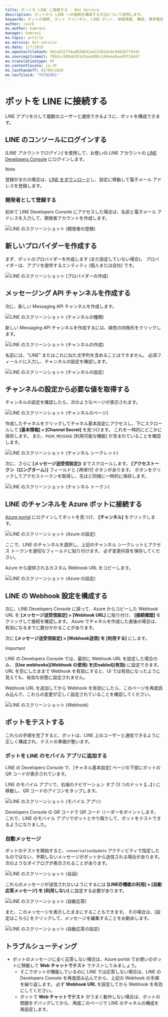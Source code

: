 ```yaml
---
title: ボットを LINE に接続する - Bot Service
description: ボットから LINE への接続を構成する方法について説明します。
keywords: ボットの接続, ボット チャンネル, LINE ボット, 資格情報, 構成, 携帯電話
author: ivorb
ms.author: kamrani
manager: kamrani
ms.topic: article
ms.service: bot-service
ms.date: 1/7/2019
ms.openlocfilehash: 092a8327f4a4828642a413201dc0c9483b779345
ms.sourcegitcommit: f8b5cc509a6351d3aae89bc146eaabead973de97
ms.translationtype: HT
ms.contentlocale: ja-JP
ms.lasthandoff: 01/09/2020
ms.locfileid: "75791951"
---
```

# <a name="connect-a-bot-to-line"></a>ボットを LINE に接続する

LINE アプリを介して複数のユーザーと通信できるように、ボットを構成できます。

## <a name="log-into-the-line-console"></a>LINE のコンソールにログインする

*[LINE アカウントでログイン]* を使用して、お使いの LINE アカウントの [LINE Developers Console](https://developers.line.biz/console/register/messaging-api/provider/) にログインします。 

> [!NOTE]
> 登録がまだの場合は、[LINE をダウンロード](https://line.me/)し、設定に移動して電子メール アドレスを登録します。

### <a name="register-as-a-developer"></a>開発者として登録する

初めて LINE Developers Console にアクセスした場合は、名前と電子メール アドレスを入力して、開発者アカウントを作成します。

![LINE のスクリーンショット (開発者の登録)](./media/channels/LINE-screenshot-1.png)

## <a name="create-a-new-provider"></a>新しいプロバイダーを作成する

まず、ボットのプロバイダーを作成します (まだ設定していない場合)。 プロバイダーは、アプリを提供するエンティティ (個人または会社) です。

![LINE のスクリーンショット (プロバイダーの作成)](./media/channels/LINE-screenshot-2.png)

## <a name="create-a-messaging-api-channel"></a>メッセージング API チャンネルを作成する

次に、新しい Messaging API チャンネルを作成します。 

![LINE のスクリーンショット (チャンネルの種類)](./media/channels/LINE-channel-type-selection.png)

新しい Messaging API チャンネルを作成するには、緑色の四角形をクリックします。

![LINE のスクリーンショット (チャンネルの作成)](./media/channels/LINE-create-channel.png)

名前には、"LINE" またはこれに似た文字列を含めることはできません。 必須フィールドに入力し、チャンネルの設定を確認します。

![LINE のスクリーンショット (チャンネルの設定)](./media/channels/LINE-screenshot-4.png)

## <a name="get-necessary-values-from-your-channel-settings"></a>チャンネルの設定から必要な値を取得する

チャンネルの設定を確認したら、次のようなページが表示されます。

![LINE のスクリーンショット (チャンネルのページ)](./media/channels/LINE-screenshot-5.png)

作成したチャネルをクリックしてチャネル基本設定にアクセスし、下にスクロールして **[基本情報] > [Channel Secret]** を見つけます。 これを一時的にどこかに保存します。 また、`PUSH_MESSAGE` [利用可能な機能]  が含まれていることを確認します。

![LINE のスクリーンショット (チャンネル シークレット)](./media/channels/LINE-screenshot-6.png)

次に、さらに **[メッセージ送受信設定])** までスクロールします。 **[アクセストークン（ロングターム）]** フィールドと *[再発行]* ボタンがあります。 ボタンをクリックしてアクセストークンを取得し、先ほど同様に一時的に保存します。

![LINE のスクリーンショット (チャンネル トークン)](./media/channels/LINE-screenshot-8.png)

## <a name="connect-your-line-channel-to-your-azure-bot"></a>LINE のチャンネルを Azure ボットに接続する

[Azure portal](https://portal.azure.com/) にログインしてボットを見つけ、 **[チャンネル]** をクリックします。 

![LINE のスクリーンショット (Azure の設定)](./media/channels/LINE-channel-setting-2.png)

ここで、LINE のチャンネルを選択し、上記のチャンネル シークレットとアクセス トークンを適切なフィールドに貼り付けます。 必ず変更内容を保存してください。

Azure から提供されるカスタム Webhook URL をコピーします。

![LINE のスクリーンショット (Azure の設定)](./media/channels/LINE-channel-setting-1.png)

## <a name="configure-line-webhook-settings"></a>LINE の Webhook 設定を構成する

次に、LINE Developers Console に戻って、Azure からコピーした Webhook URL を **[メッセージ送受信設定] > [Webhook URL]** に貼り付け、 **[接続確認]** をクリックして接続を確認します。 Azure でチャネルを作成した直後の場合は、有効になるまでに数分かかることがあります。

次に **[メッセージ送受信設定] > [Webhook送信] を [利用する]** にします。

> [!IMPORTANT]
> LINE の Developers Console では、最初に Webhook URL を設定した場合のみ、 **[Use webhooks]\(Webhook の使用\) を[Enabled]\(有効\)** に設定できます。 URL を空にしたままで Webhook を有効にすると、UI では有効になったように見えても、有効な状態に設定されません。

Webhook URL を追加してから Webhook を有効にしたら、このページを再度読み込んで、これらの変更が正しく設定されていることを確認してください。

![LINE のスクリーンショット (Webhook)](./media/channels/LINE-screenshot-9.png)

## <a name="test-your-bot"></a>ボットをテストする

これらの手順を完了すると、ボットは、LINE 上のユーザーと通信できるように正しく構成され、テストの準備が整います。

### <a name="add-your-bot-to-your-line-mobile-app"></a>ボットを LINE のモバイル アプリに追加する

LINE の Developers Console で、[チャネル基本設定] ページの下部にボットの QR コードが表示されています。 

LINE のモバイル アプリで、右端のナビゲーション タブ (3 つのドット **[...]** ) に移動し、QR コードのアイコンをタップします。 

![LINE のスクリーンショット (モバイル アプリ)](./media/channels/LINE-screenshot-12.jpg)

Developers Console の QR コードで QR コード リーダーをポイントします。 これで、LINE のモバイル アプリでボットとやり取りして、ボットをテストできるようになりました。

### <a name="automatic-messages"></a>自動メッセージ

ボットのテストを開始すると、`conversationUpdate` アクティビティで指定したものではない、予期しないメッセージがボットから送信される場合があります。  次のようなダイアログが表示されることがあります。

![LINE のスクリーンショット (会話)](./media/channels/LINE-screenshot-conversation.jpg)

これらのメッセージが送信されないようにするには **[LINE@機能の利用] > [自動応答メッセージ] を [利用しない]** に設定する必要があります。

![LINE のスクリーンショット (自動応答)](./media/channels/LINE-screenshot-10.png)

また、このメッセージを表示したままにすることもできます。 その場合は、[設定はこちら] をクリックして、メッセージを編集することをお勧めします。

![LINE のスクリーンショット (自動応答の設定)](./media/channels/LINE-screenshot-11.png)

## <a name="troubleshooting"></a>トラブルシューティング

* ボットのメッセージに全く応答しない場合は、Azure portal でお使いのボットに移動して **Web チャットでテスト** でテストしてみましょう。  
    * そこでボットが機能しているのに LINE では応答しない場合は、LINE の Developers Console を再度読み込んでから、上記の Webhook の手順を繰り返します。 必ず **Webhook URL** を設定してから Webhook を有効にしてください。
    * ボットで **Web チャットでテスト** がうまく動作しない場合は、ボットの問題をデバッグしてから、再度このページで LINE のチャネルの構成を再設定します。

